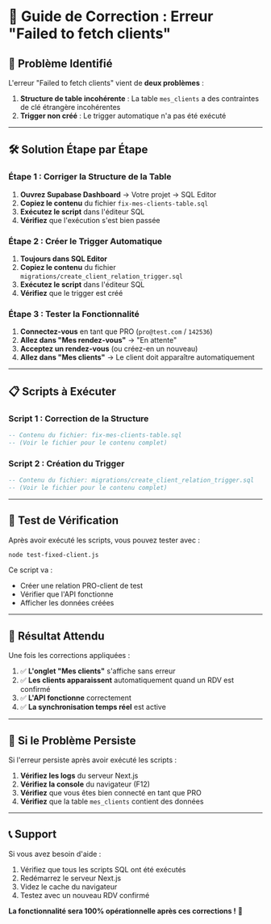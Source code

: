 # 🔧 Guide de Correction : Erreur "Failed to fetch clients"

## 🚨 **Problème Identifié**

L'erreur "Failed to fetch clients" vient de **deux problèmes** :

1. **Structure de table incohérente** : La table `mes_clients` a des contraintes de clé étrangère incohérentes
2. **Trigger non créé** : Le trigger automatique n'a pas été exécuté

---

## 🛠️ **Solution Étape par Étape**

### **Étape 1 : Corriger la Structure de la Table**

1. **Ouvrez Supabase Dashboard** → Votre projet → SQL Editor
2. **Copiez le contenu** du fichier `fix-mes-clients-table.sql`
3. **Exécutez le script** dans l'éditeur SQL
4. **Vérifiez** que l'exécution s'est bien passée

### **Étape 2 : Créer le Trigger Automatique**

1. **Toujours dans SQL Editor**
2. **Copiez le contenu** du fichier `migrations/create_client_relation_trigger.sql`
3. **Exécutez le script** dans l'éditeur SQL
4. **Vérifiez** que le trigger est créé

### **Étape 3 : Tester la Fonctionnalité**

1. **Connectez-vous** en tant que PRO (`pro@test.com` / `142536`)
2. **Allez dans "Mes rendez-vous"** → "En attente"
3. **Acceptez un rendez-vous** (ou créez-en un nouveau)
4. **Allez dans "Mes clients"** → Le client doit apparaître automatiquement

---

## 📋 **Scripts à Exécuter**

### **Script 1 : Correction de la Structure**
```sql
-- Contenu du fichier: fix-mes-clients-table.sql
-- (Voir le fichier pour le contenu complet)
```

### **Script 2 : Création du Trigger**
```sql
-- Contenu du fichier: migrations/create_client_relation_trigger.sql
-- (Voir le fichier pour le contenu complet)
```

---

## 🧪 **Test de Vérification**

Après avoir exécuté les scripts, vous pouvez tester avec :

```bash
node test-fixed-client.js
```

Ce script va :
- Créer une relation PRO-client de test
- Vérifier que l'API fonctionne
- Afficher les données créées

---

## 🎯 **Résultat Attendu**

Une fois les corrections appliquées :

1. ✅ **L'onglet "Mes clients"** s'affiche sans erreur
2. ✅ **Les clients apparaissent** automatiquement quand un RDV est confirmé
3. ✅ **L'API fonctionne** correctement
4. ✅ **La synchronisation temps réel** est active

---

## 🚨 **Si le Problème Persiste**

Si l'erreur persiste après avoir exécuté les scripts :

1. **Vérifiez les logs** du serveur Next.js
2. **Vérifiez la console** du navigateur (F12)
3. **Vérifiez** que vous êtes bien connecté en tant que PRO
4. **Vérifiez** que la table `mes_clients` contient des données

---

## 📞 **Support**

Si vous avez besoin d'aide :
1. Vérifiez que tous les scripts SQL ont été exécutés
2. Redémarrez le serveur Next.js
3. Videz le cache du navigateur
4. Testez avec un nouveau RDV confirmé

**La fonctionnalité sera 100% opérationnelle après ces corrections !** 🚀












